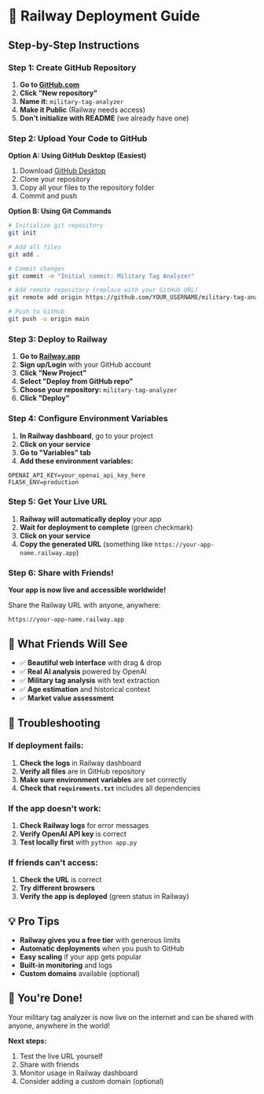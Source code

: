 # 🚂 Railway Deployment Guide

## Step-by-Step Instructions

### **Step 1: Create GitHub Repository**

1. **Go to [GitHub.com](https://github.com)**
2. **Click "New repository"**
3. **Name it:** `military-tag-analyzer`
4. **Make it Public** (Railway needs access)
5. **Don't initialize with README** (we already have one)

### **Step 2: Upload Your Code to GitHub**

**Option A: Using GitHub Desktop (Easiest)**
1. Download [GitHub Desktop](https://desktop.github.com/)
2. Clone your repository
3. Copy all your files to the repository folder
4. Commit and push

**Option B: Using Git Commands**
```bash
# Initialize git repository
git init

# Add all files
git add .

# Commit changes
git commit -m "Initial commit: Military Tag Analyzer"

# Add remote repository (replace with your GitHub URL)
git remote add origin https://github.com/YOUR_USERNAME/military-tag-analyzer.git

# Push to GitHub
git push -u origin main
```

### **Step 3: Deploy to Railway**

1. **Go to [Railway.app](https://railway.app)**
2. **Sign up/Login** with your GitHub account
3. **Click "New Project"**
4. **Select "Deploy from GitHub repo"**
5. **Choose your repository:** `military-tag-analyzer`
6. **Click "Deploy"**

### **Step 4: Configure Environment Variables**

1. **In Railway dashboard**, go to your project
2. **Click on your service**
3. **Go to "Variables" tab**
4. **Add these environment variables:**

```
OPENAI_API_KEY=your_openai_api_key_here
FLASK_ENV=production
```

### **Step 5: Get Your Live URL**

1. **Railway will automatically deploy** your app
2. **Wait for deployment to complete** (green checkmark)
3. **Click on your service**
4. **Copy the generated URL** (something like `https://your-app-name.railway.app`)

### **Step 6: Share with Friends!**

**Your app is now live and accessible worldwide!**

Share the Railway URL with anyone, anywhere:
```
https://your-app-name.railway.app
```

## 🎯 **What Friends Will See**

- ✅ **Beautiful web interface** with drag & drop
- ✅ **Real AI analysis** powered by OpenAI
- ✅ **Military tag analysis** with text extraction
- ✅ **Age estimation** and historical context
- ✅ **Market value assessment**

## 🔧 **Troubleshooting**

### **If deployment fails:**
1. **Check the logs** in Railway dashboard
2. **Verify all files** are in GitHub repository
3. **Make sure environment variables** are set correctly
4. **Check that `requirements.txt`** includes all dependencies

### **If the app doesn't work:**
1. **Check Railway logs** for error messages
2. **Verify OpenAI API key** is correct
3. **Test locally first** with `python app.py`

### **If friends can't access:**
1. **Check the URL** is correct
2. **Try different browsers**
3. **Verify the app is deployed** (green status in Railway)

## 💡 **Pro Tips**

- **Railway gives you a free tier** with generous limits
- **Automatic deployments** when you push to GitHub
- **Easy scaling** if your app gets popular
- **Built-in monitoring** and logs
- **Custom domains** available (optional)

## 🎉 **You're Done!**

Your military tag analyzer is now live on the internet and can be shared with anyone, anywhere in the world!

**Next steps:**
1. Test the live URL yourself
2. Share with friends
3. Monitor usage in Railway dashboard
4. Consider adding a custom domain (optional) 